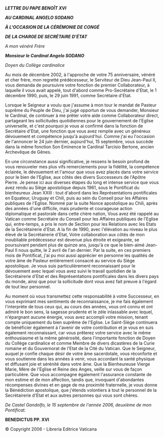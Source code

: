 ***LETTRE DU PAPE BENOÎT XVI***

***AU CARDINAL ANGELO SODANO***

***À L'OCCASION DE LA CÉRÉMONIE DE CONGÉ***

***DE LA CHARGE DE SECRÉTAIRE D'ÉTAT***

*A mon vénéré Frère*

***Monsieur le Cardinal Angelo SODANO***

*Doyen du Collège cardinalice*

Au mois de décembre 2002, à l'approche de votre 75 anniversaire, vénéré et cher frère, mon regretté prédécesseur, le Serviteur de Dieu Jean-Paul II, vous demanda de poursuivre votre fonction de premier Collaborateur, à laquelle il vous avait appelé, tout d'abord comme Pro-Secrétaire d'Etat, le 1 décembre 1990, puis, le 29 juin 1991, comme Secrétaire d'Etat.

Lorsque le Seigneur a voulu que j'assume à mon tour le mandat de Pasteur suprême du Peuple de Dieu, j'ai jugé opportun de vous demander, Monsieur le Cardinal, de continuer à me prêter votre aide comme Collaborateur direct, partageant les sollicitudes quotidiennes pour le gouvernement de l'Eglise universelle, et c'est pourquoi je vous ai confirmé dans la fonction de Secrétaire d'Etat, une fonction que vous avez remplie avec un généreux dévouement et compétence jusqu'à aujourd'hui. Comme j'ai eu l'occasion de l'annoncer le 24 juin dernier, aujourd'hui, 15 septembre, vous succède dans la même fonction Son Eminence le Cardinal Tarcisio Bertone, ancien Archevêque de Gênes.

En une circonstance aussi significative, je ressens le besoin profond de vous renouveler mes plus vifs remerciements pour la fidélité, la compétence éclairée, le dévouement et l'amour que vous avez placés dans votre service pour le bien de l'Eglise, aux côtés des divers Successeurs de l'Apôtre Pierre. Je pense ici aux diverses étapes du long et intense service que vous avez rendu au Siège apostolique depuis 1961, sous le Pontificat du bienheureux Jean XXIII : tout d'abord dans les Représentations pontificales en Equateur, Uruguay et Chili, puis au sein du Conseil pour les Affaires publiques de l'Eglise. Nommé par la suite Nonce apostolique au Chili, après des années d'une difficile, mais prudente et courageuse action diplomatique et pastorale dans cette chère nation, Vous avez été rappelé au Vatican comme Secrétaire du Conseil pour les Affaires publiques de l'Eglise qui, entre-temps, a pris le nom de Section pour les Relations avec les Etats de la Secrétairerie d'Etat. A la fin de 1990, avec l'élévation au niveau le plus élevé de la Secrétairerie d'Etat, Votre collaboration aux côtés de mon inoubliable prédécesseur est devenue plus étroite et exigeante, se poursuivant pendant plus de quinze ans, jusqu'à ce que le bien-aimé Jean-Paul II nous quitte, le 2 avril de l'an dernier. Par la suite, en ces premiers mois de Pontificat, j'ai pu moi aussi apprécier en personne les qualités de votre âme de Pasteur entièrement consacré au service du Siège apostolique. Je vous suis particulièrement reconnaissant pour le dévouement avec lequel vous avez suivi le travail quotidien de la Secrétairerie d'Etat et des Représentations pontificales dans les divers pays du monde, ainsi que pour la sollicitude dont vous avez fait preuve à l'égard de tout leur personnel.

Au moment où vous transmettez cette responsabilité à votre Successeur, en vous exprimant mes sentiments de reconnaissance, je me fais également l'interprète de tous ceux qui, au cours des années, vous ont connu et ont admiré le bon sens, la sagesse prudente et le zèle inlassable avec lequel, n'épargnant aucune énergie, vous avez accompli votre mission, tenant compte uniquement du bien suprême de l'Eglise. Le Saint-Siège continuera de bénéficier également à l'avenir de votre contribution et je vous en suis également reconnaissant, car vous prêterez votre service avec le même enthousiasme et la même générosité, dans l'importante fonction de Doyen du Collège cardinalice et comme Membre de divers dicastères de la Curie romaine et du Gouvernorat de l'Etat de la Cité du Vatican. Que le Seigneur, auquel je confie chaque désir de votre âme sacerdotale, vous réconforte et vous soutienne dans les années à venir, vous accordant la santé physique et diffusant joie et sérénité dans votre âme. Que la Bienheureuse Vierge Marie, Mère de l'Eglise et Reine des Anges, veille sur vous de façon particulière. Que vous accompagne également l'assurance constante de mon estime et de mon affection, tandis que, invoquant d'abondantes récompenses divines et en gage de ma proximité fraternelle, je vous donne la Bénédiction apostolique, que j'étends volontiers à tout le personnel de la Secrétairerie d'Etat et aux autres personnes qui vous sont chères.

*De Castel Gandolfo, le 15 septembre de l'année 2006, deuxième de mon Pontificat.*

**BENEDICTUS PP. XVI**

© Copyright 2006 - Libreria Editrice Vaticana